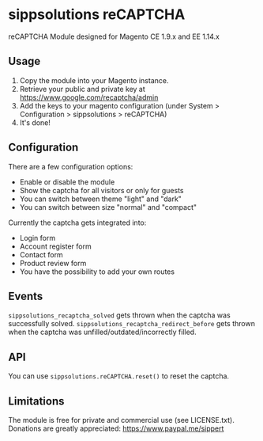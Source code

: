 # sippsolutions reCAPTCHA
reCAPTCHA Module designed for Magento CE 1.9.x and EE 1.14.x

## Usage
1. Copy the module into your Magento instance.
2. Retrieve your public and private key at https://www.google.com/recaptcha/admin
3. Add the keys to your magento configuration (under System > Configuration > sippsolutions > reCAPTCHA)
4. It's done!

## Configuration
There are a few configuration options:
- Enable or disable the module
- Show the captcha for all visitors or only for guests
- You can switch between theme "light" and "dark"
- You can switch between size "normal" and "compact"

Currently the captcha gets integrated into:
- Login form
- Account register form
- Contact form
- Product review form
- You have the possibility to add your own routes

## Events
`sippsolutions_recaptcha_solved` gets thrown when the captcha was successfully solved.
`sippsolutions_recaptcha_redirect_before` gets thrown when the captcha was unfilled/outdated/incorrectly filled.

## API
You can use `sippsolutions.reCAPTCHA.reset()` to reset the captcha.

## Limitations
The module is free for private and commercial use (see LICENSE.txt).
Donations are greatly appreciated: https://www.paypal.me/sippert
